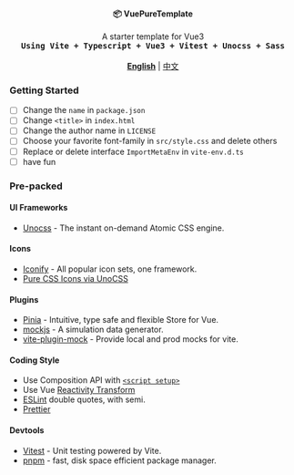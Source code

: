 <p align="center">
  <strong>📦 VuePureTemplate</strong><br><br>
    A starter template for Vue3<br>
  <samp><b>Using Vite + Typescript + Vue3 + Vitest + Unocss + Sass</b></samp><br><br>
  <ins><b>English</b></ins> | <a href="./README.zh-CN.md">中文</a>
</p>


### Getting Started

- [ ] Change the `name` in `package.json`
- [ ] Change `<title>` in `index.html`
- [ ] Change the author name in `LICENSE`
- [ ] Choose your favorite font-family in `src/style.css` and delete others
- [ ] Replace or delete interface `ImportMetaEnv` in `vite-env.d.ts`
- [ ] have fun

### Pre-packed

#### UI Frameworks

- [Unocss](https://github.com/antfu/unocss) - The instant on-demand Atomic CSS engine.

#### Icons

- [Iconify](https://iconify.design/) - All popular icon sets, one framework.
- [Pure CSS Icons via UnoCSS](https://github.com/antfu/unocss/tree/main/packages/preset-icons)



#### Plugins

- [Pinia](https://pinia.vuejs.org/) - Intuitive, type safe and flexible Store for Vue.
- [mockjs](https://github.com/nuysoft/Mock) - A simulation data generator.
- [vite-plugin-mock](https://github.com/vbenjs/vite-plugin-mock) - Provide local and prod mocks for vite.

#### Coding Style

- Use Composition API with [`<script setup>`](https://github.com/vuejs/rfcs/pull/227)
- Use Vue [Reactivity Transform](https://vuejs.org/guide/extras/reactivity-transform.html#reactivity-transform)
- [ESLint](https://eslint.org/) double quotes, with semi.
- [Prettier](https://prettier.io/)

#### Devtools

- [Vitest](https://github.com/vitest-dev/vitest) - Unit testing powered by Vite.
- [pnpm](https://pnpm.js.org/) - fast, disk space efficient package manager.

